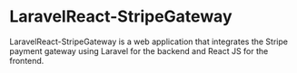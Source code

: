 # LaravelReact-StripeGateway
LaravelReact-StripeGateway is a web application that integrates the Stripe payment gateway using Laravel for the backend and React JS for the frontend.
